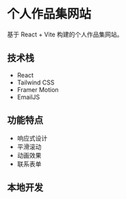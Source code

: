 # 个人作品集网站

基于 React + Vite 构建的个人作品集网站。

## 技术栈

- React
- Tailwind CSS
- Framer Motion
- EmailJS

## 功能特点

- 响应式设计
- 平滑滚动
- 动画效果
- 联系表单

## 本地开发
